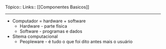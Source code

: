 Tópico::
Links:: [[Componentes Basicos]]

---
- Computador =  hardware + software
	- Hardware - parte física 
	- Software - programas e dados
- Sitema computacional
	- Peopleware - é tudo o que foi dito antes mais o usuário 